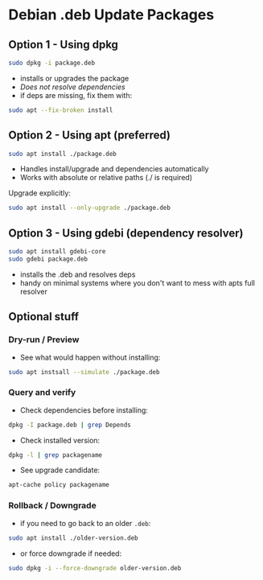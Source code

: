 # Debian .deb Update Packages

## Option 1 - Using dpkg

```bash
sudo dpkg -i package.deb
```

- installs or upgrades the package
- *Does not resolve dependencies*
- if deps are missing, fix them with:

```bash
sudo apt --fix-broken install
```

## Option 2 - Using apt (preferred)

```bash
sudo apt install ./package.deb
```

- Handles install/upgrade and dependencies automatically
- Works with absolute or relative paths (./ is required)

Upgrade explicitly:

```bash
sudo apt install --only-upgrade ./package.deb
```

## Option 3 - Using gdebi (dependency resolver)

```bash
sudo apt install gdebi-core
sudo gdebi package.deb
```

- installs the .deb and resolves deps
- handy on minimal systems where you don't want to mess with apts full resolver

## Optional stuff

### Dry-run / Preview

- See what would happen without installing:

```bash
sudo apt instsall --simulate ./package.deb
```

### Query and verify

- Check dependencies before installing:

```bash
dpkg -I package.deb | grep Depends
```

- Check installed version:

```bash
dpkg -l | grep packagename
```

- See upgrade candidate:

```bash
apt-cache policy packagename
```

### Rollback / Downgrade

- if you need to go back to an older `.deb`:

```bash
sudo apt install ./older-version.deb
```

- or force downgrade if needed:

```bash
sudo dpkg -i --force-downgrade older-version.deb
```

